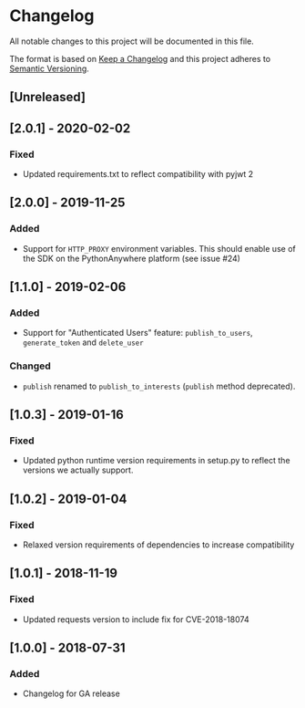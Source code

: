 # Changelog
All notable changes to this project will be documented in this file.

The format is based on [Keep a Changelog](http://keepachangelog.com/en/1.0.0/)
and this project adheres to [Semantic Versioning](http://semver.org/spec/v2.0.0.html).

## [Unreleased]

## [2.0.1] - 2020-02-02
### Fixed
 - Updated requirements.txt to reflect compatibility with pyjwt 2

## [2.0.0] - 2019-11-25
### Added
 - Support for `HTTP_PROXY` environment variables. This should enable use of the
   SDK on the PythonAnywhere platform (see issue #24)

## [1.1.0] - 2019-02-06
### Added
 - Support for "Authenticated Users" feature: `publish_to_users`, `generate_token` and `delete_user`

### Changed
 - `publish` renamed to `publish_to_interests` (`publish` method deprecated).

## [1.0.3] - 2019-01-16
### Fixed
 - Updated python runtime version requirements in setup.py to reflect the versions
   we actually support.

## [1.0.2] - 2019-01-04
### Fixed
 - Relaxed version requirements of dependencies to increase compatibility

## [1.0.1] - 2018-11-19
### Fixed
 - Updated requests version to include fix for CVE-2018-18074

## [1.0.0] - 2018-07-31
### Added
 - Changelog for GA release
